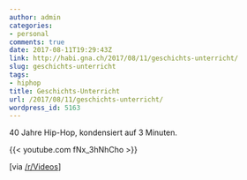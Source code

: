 ```yaml
---
author: admin
categories:
- personal
comments: true
date: 2017-08-11T19:29:43Z
link: http://habi.gna.ch/2017/08/11/geschichts-unterricht/
slug: geschichts-unterricht
tags:
- hiphop
title: Geschichts-Unterricht
url: /2017/08/11/geschichts-unterricht/
wordpress_id: 5163
---
```


40 Jahre Hip-Hop, kondensiert auf 3 Minuten.

{{< youtube.com fNx_3hNhCho >}}

[via [/r/Videos](https://www.reddit.com/r/videos/comments/6t0g4q/40_years_of_hip_hop_in_3_minutes/)]
